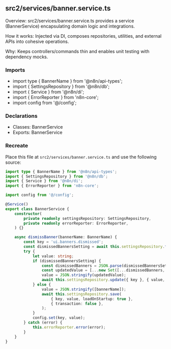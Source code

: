 ## src2/services/banner.service.ts

Overview: src2/services/banner.service.ts provides a service (BannerService) encapsulating domain logic and integrations.

How it works: Injected via DI, composes repositories, utilities, and external APIs into cohesive operations.

Why: Keeps controllers/commands thin and enables unit testing with dependency mocks.

### Imports

- import type { BannerName } from '@n8n/api-types';
- import { SettingsRepository } from '@n8n/db';
- import { Service } from '@n8n/di';
- import { ErrorReporter } from 'n8n-core';
- import config from '@/config';

### Declarations

- Classes: BannerService
- Exports: BannerService

### Recreate

Place this file at `src2/services/banner.service.ts` and use the following source:

```ts
import type { BannerName } from '@n8n/api-types';
import { SettingsRepository } from '@n8n/db';
import { Service } from '@n8n/di';
import { ErrorReporter } from 'n8n-core';

import config from '@/config';

@Service()
export class BannerService {
	constructor(
		private readonly settingsRepository: SettingsRepository,
		private readonly errorReporter: ErrorReporter,
	) {}

	async dismissBanner(bannerName: BannerName) {
		const key = 'ui.banners.dismissed';
		const dismissedBannersSetting = await this.settingsRepository.findOneBy({ key });
		try {
			let value: string;
			if (dismissedBannersSetting) {
				const dismissedBanners = JSON.parse(dismissedBannersSetting.value) as string[];
				const updatedValue = [...new Set([...dismissedBanners, bannerName].sort())];
				value = JSON.stringify(updatedValue);
				await this.settingsRepository.update({ key }, { value, loadOnStartup: true });
			} else {
				value = JSON.stringify([bannerName]);
				await this.settingsRepository.save(
					{ key, value, loadOnStartup: true },
					{ transaction: false },
				);
			}
			config.set(key, value);
		} catch (error) {
			this.errorReporter.error(error);
		}
	}
}

```

